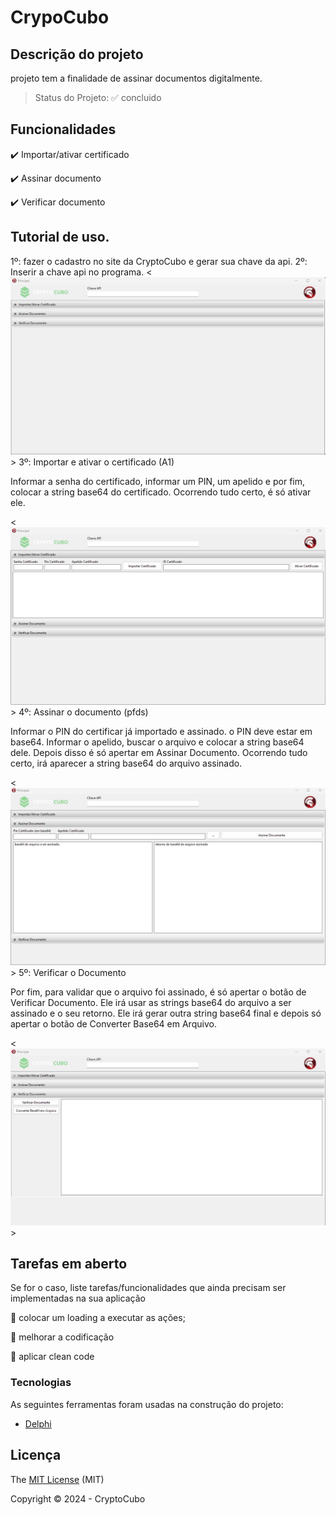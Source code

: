 <h1>CrypoCubo</h1>

## Descrição do projeto

<p align="justify">
  projeto tem a finalidade de assinar documentos digitalmente. 
</p>

> Status do Projeto: ✅ concluido

## Funcionalidades

:heavy_check_mark: Importar/ativar certificado

:heavy_check_mark: Assinar documento

:heavy_check_mark: Verificar documento

## Tutorial de uso.

1º: fazer o cadastro no site da CryptoCubo e gerar sua chave da api.
2º: Inserir a chave api no programa.
<![alt](imagens/captura1.png)>
3º: Importar e ativar o certificado (A1)

Informar a senha do certificado, informar um PIN, um apelido e por fim, colocar a string base64 do certificado. Ocorrendo tudo certo, é só ativar ele.

<![alt](imagens/captura2.png)>
4º: Assinar o documento (pfds)

Informar o PIN do certificar já importado e assinado. o PIN deve estar em base64. Informar o apelido, buscar o arquivo e colocar a string base64 dele. Depois disso é só apertar em Assinar Documento. Ocorrendo tudo certo, irá aparecer a string base64 do arquivo assinado.

<![alt](imagens/captura3.png)>
5º: Verificar o Documento

Por fim, para validar que o arquivo foi assinado, é só apertar o botão de Verificar Documento. Ele irá usar as strings base64 do arquivo a ser assinado e o seu retorno. Ele irá gerar outra string base64 final e depois só apertar o botão de Converter Base64 em Arquivo.

<![alt](imagens/captura4.png)>

## Tarefas em aberto

Se for o caso, liste tarefas/funcionalidades que ainda precisam ser implementadas na sua aplicação

:memo: colocar um loading a executar as ações;

:memo: melhorar a codificação

:memo: aplicar clean code

### Tecnologias

As seguintes ferramentas foram usadas na construção do projeto:

- [Delphi](https://embarcadero.com)

## Licença

The [MIT License]() (MIT)

Copyright :copyright: 2024 - CryptoCubo
